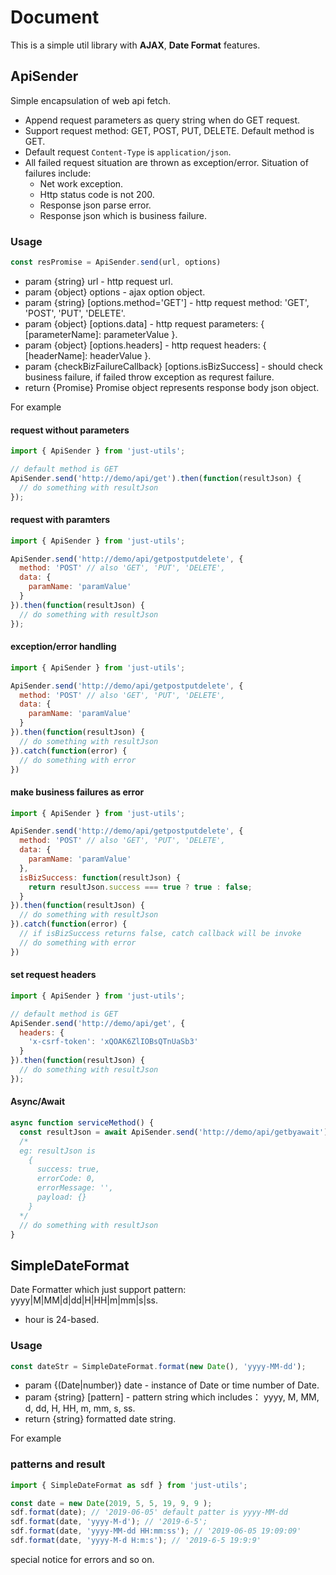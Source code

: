 # Document

This is a simple util library with **AJAX**, **Date Format** features.

## ApiSender

Simple encapsulation of web api fetch.

+ Append request parameters as query string when do GET request.
+ Support request method: GET, POST, PUT, DELETE. Default method is GET.
+ Default request `Content-Type` is `application/json`.
+ All failed request situation are thrown as exception/error. Situation of failures include:
  + Net work exception.
  + Http status code is not 200.
  + Response json parse error.
  + Response json which is business failure.

### Usage
```js
const resPromise = ApiSender.send(url, options)
```

- param {string} url - http request url.
- param {object} options - ajax option object.
- param {string} [options.method='GET'] - http request method: 'GET', 'POST', 'PUT', 'DELETE'.
- param {object} [options.data] - http request parameters: { [parameterName]: parameterValue }.
- param {object} [options.headers] - http request headers: { [headerName]: headerValue }.
- param {checkBizFailureCallback} [options.isBizSuccess] - should check business failure, if failed throw exception as requrest failure.
- return {Promise} Promise object represents response body json object.

For example

#### request without parameters
```js
import { ApiSender } from 'just-utils';

// default method is GET
ApiSender.send('http://demo/api/get').then(function(resultJson) {
  // do something with resultJson
});
```

#### request with paramters
```js
import { ApiSender } from 'just-utils';

ApiSender.send('http://demo/api/getpostputdelete', {
  method: 'POST' // also 'GET', 'PUT', 'DELETE',
  data: {
    paramName: 'paramValue'
  }
}).then(function(resultJson) {
  // do something with resultJson
});
```

#### exception/error handling
```js
import { ApiSender } from 'just-utils';

ApiSender.send('http://demo/api/getpostputdelete', {
  method: 'POST' // also 'GET', 'PUT', 'DELETE',
  data: {
    paramName: 'paramValue'
  }
}).then(function(resultJson) {
  // do something with resultJson
}).catch(function(error) {
  // do something with error
})
```

#### make business failures as error
```js
import { ApiSender } from 'just-utils';

ApiSender.send('http://demo/api/getpostputdelete', {
  method: 'POST' // also 'GET', 'PUT', 'DELETE',
  data: {
    paramName: 'paramValue'
  },
  isBizSuccess: function(resultJson) {
    return resultJson.success === true ? true : false;
  }
}).then(function(resultJson) {
  // do something with resultJson
}).catch(function(error) {
  // if isBizSuccess returns false, catch callback will be invoke
  // do something with error
})
```

#### set request headers
```js
import { ApiSender } from 'just-utils';

// default method is GET
ApiSender.send('http://demo/api/get', {
  headers: {
    'x-csrf-token': 'xQOAK6ZlIOBsQTnUaSb3'
  }
}).then(function(resultJson) {
  // do something with resultJson
});
```

#### Async/Await
```js
async function serviceMethod() {
  const resultJson = await ApiSender.send('http://demo/api/getbyawait');
  /* 
  eg: resultJson is 
    {
      success: true,
      errorCode: 0,
      errorMessage: '',
      payload: {}
    }
  */
  // do something with resultJson
}
```

## SimpleDateFormat

Date Formatter which just support pattern: yyyy|M|MM|d|dd|H|HH|m|mm|s|ss.

+ hour is 24-based.

### Usage
```js
const dateStr = SimpleDateFormat.format(new Date(), 'yyyy-MM-dd');
```

- param {(Date|number)} date - instance of Date or time number of Date.
- param {string} [pattern] - pattern string which includes： yyyy, M, MM, d, dd, H, HH, m, mm, s, ss.
- return {string} formatted date string.

For example
### patterns and result
```js
import { SimpleDateFormat as sdf } from 'just-utils';

const date = new Date(2019, 5, 5, 19, 9, 9 );
sdf.format(date); // '2019-06-05' default patter is yyyy-MM-dd
sdf.format(date, 'yyyy-M-d'); // '2019-6-5';
sdf.format(date, 'yyyy-MM-dd HH:mm:ss'); // '2019-06-05 19:09:09'
sdf.format(date, 'yyyy-M-d H:m:s'); // '2019-6-5 19:9:9'
```


special notice for errors and so on.